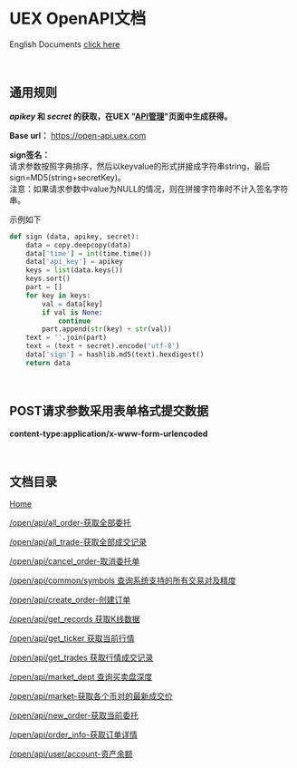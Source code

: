 # UEX OpenAPI文档

English Documents [click here](https://github.com/UEX-OpenAPI/API_Docs_en/wiki)

<br>


## 通用规则
  
**_apikey_ 和 _secret_ 的获取，在UEX "[API管理](https://www.uex.com/my_open_api.html)"页面中生成获得。**

**Base url：** https://open-api.uex.com

**sign签名：**  
请求参数按照字典排序，然后以keyvalue的形式拼接成字符串string，最后sign=MD5(string+secretKey)。  
注意：如果请求参数中value为NULL的情况，则在拼接字符串时不计入签名字符串。    

 示例如下   
```python
def sign (data, apikey, secret):
    data = copy.deepcopy(data)
    data['time'] = int(time.time())
    data['api_key'] = apikey
    keys = list(data.keys())
    keys.sort()
    part = []
    for key in keys:
        val = data[key]
        if val is None:
            continue
        part.append(str(key) + str(val))
    text = ''.join(part)
    text = (text + secret).encode('utf-8')
    data['sign'] = hashlib.md5(text).hexdigest()
    return data 
```	

<br>
  
## POST请求参数采用表单格式提交数据
**content-type:application/x-www-form-urlencoded**

<br>

## 文档目录

[Home](https://github.com/UEX-OpenAPI/API_Docs/wiki)

[/open/api/all_order-获取全部委托](https://github.com/UEX-OpenAPI/API_Docs/wiki/%E8%8E%B7%E5%8F%96%E5%85%A8%E9%83%A8%E5%A7%94%E6%89%98)

[/open/api/all_trade-获取全部成交记录](https://github.com/UEX-OpenAPI/API_Docs/wiki/%E8%8E%B7%E5%8F%96%E5%85%A8%E9%83%A8%E6%88%90%E4%BA%A4%E8%AE%B0%E5%BD%95)

[/open/api/cancel_order-取消委托单](https://github.com/UEX-OpenAPI/API_Docs/wiki/%E5%8F%96%E6%B6%88%E5%A7%94%E6%89%98%E5%8D%95)

[/open/api/common/symbols 查询系统支持的所有交易对及精度](https://github.com/UEX-OpenAPI/API_Docs/wiki/%E6%9F%A5%E8%AF%A2%E7%B3%BB%E7%BB%9F%E6%94%AF%E6%8C%81%E7%9A%84%E6%89%80%E6%9C%89%E4%BA%A4%E6%98%93%E5%AF%B9%E5%8F%8A%E7%B2%BE%E5%BA%A6)

[/open/api/create_order-创建订单](https://github.com/UEX-OpenAPI/API_Docs/wiki/%E5%88%9B%E5%BB%BA%E8%AE%A2%E5%8D%95)

[/open/api/get_records 获取K线数据](https://github.com/UEX-OpenAPI/API_Docs/wiki/%E8%8E%B7%E5%8F%96K%E7%BA%BF%E6%95%B0%E6%8D%AE)

[/open/api/get_ticker 获取当前行情](https://github.com/UEX-OpenAPI/API_Docs/wiki/%E8%8E%B7%E5%8F%96%E5%BD%93%E5%89%8D%E8%A1%8C%E6%83%85)

[/open/api/get_trades 获取行情成交记录](https://github.com/UEX-OpenAPI/API_Docs/wiki/%E8%8E%B7%E5%8F%96%E8%A1%8C%E6%83%85%E6%88%90%E4%BA%A4%E8%AE%B0%E5%BD%95)

[/open/api/market_dept 查询买卖盘深度](https://github.com/UEX-OpenAPI/API_Docs/wiki/%E6%9F%A5%E8%AF%A2%E4%B9%B0%E5%8D%96%E7%9B%98%E6%B7%B1%E5%BA%A6)

[/open/api/market-获取各个币对的最新成交价](https://github.com/UEX-OpenAPI/API_Docs/wiki/%E8%8E%B7%E5%8F%96%E5%90%84%E4%B8%AA%E5%B8%81%E5%AF%B9%E7%9A%84%E6%9C%80%E6%96%B0%E6%88%90%E4%BA%A4%E4%BB%B7)

[/open/api/new_order-获取当前委托](https://github.com/UEX-OpenAPI/API_Docs/wiki/%E8%8E%B7%E5%8F%96%E5%BD%93%E5%89%8D%E5%A7%94%E6%89%98)

[/open/api/order_info-获取订单详情](https://github.com/UEX-OpenAPI/API_Docs/wiki/%E8%8E%B7%E5%8F%96%E8%AE%A2%E5%8D%95%E8%AF%A6%E6%83%85)

[/open/api/user/account-资产余额](https://github.com/UEX-OpenAPI/API_Docs/wiki/%E8%B5%84%E4%BA%A7%E4%BD%99%E9%A2%9D)


